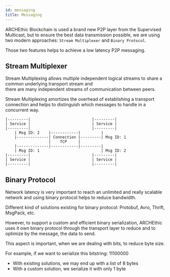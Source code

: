 ```yaml
---
id: messaging
title: Messaging
---
```


ARCHEthic Blockchain is used a brand new P2P layer from the Supervised Multicast, but to ensure the best data transmission possible, we are using two modern approaches: `Stream Multiplexer` and `Binary Protocol`. 

Those two features helps to achieve a low latency P2P messaging.

## Stream Multiplexer

Stream Multiplexing allows multiple independent logical streams to share a common underlying transport stream and <br />
there are many independent streams of communication between peers.

Stream Multiplexing amortizes the overhead of establishing a transport connection and helps to distinguish which messages to handle in a concurrent way.

```
|---------|                           |---------|
| Service |                           | Service |
|---------|                           |---------|
    | Msg ID: 2    |------------|         |
    |--------------| Connection |---------| Msg ID: 1
                   |    TCP     |
    |--------------|------------|---------|
    | Msg ID: 1                           | Msg ID: 2
|---------|                           |---------|
| Service |                           | Service |
|---------|                           |---------|
```

## Binary Protocol

Network latency is very important to reach an unlimited and really scalable network and using binary protocol helps to reduce bandwidth.

Different kind of solutions existing for binary protocol: Protobuf, Avro, Thrift, MsgPack, etc.

However, to support a custom and efficient binary serialization, ARCHEthic uses it own binary protocol through the transport layer to reduce and to optimize by the message, the data to send.

This aspect is important, when we are dealing with bits, to reduce byte size.

For example, if we want to serialize this bitstring: 11100000
- With existing solutions, we may end up with a list of 8 bytes
- With a custom solution, we serialize it with only 1 byte
